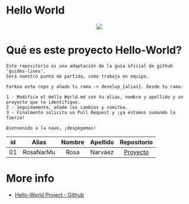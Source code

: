 # Hello World

<p align="center">
    <img src="https://codespaceacademy.com/wp-content/uploads/2021/02/logo-negro.png" >	
</p>


# Qué es este proyecto Hello-World?
```
Este repositorio es una adaptación de la guía oficial de github 'guides-lines'. 
Será nuestro punto de partida, como trabajo en equipo.

Forkea este repo y añade tu rama -> develop_{alias}. Desde tu rama:

1 - Modifica el Hello World.md con tu alias, nombre y apellido y un proyecto que te identifique.
2 - Seguidamente, añade los cambios y comitea.
3 - Finalmente solicita un Pull Request y ¡ya estamos sumando la fuerza!

Bienvenido a la nave, ¡despegamos!
```

| id | Alias | Nombre | Apellido | Repositorio |
| :-------: | :-------: | :------: | :------: | :-------: |
| 01 | RosaNarMu | Rosa | Narváez | [Proyecto](https://github.com/RosaNarMu/GifSearch) |


# More info
  * [Hello-World Project - Github](https://guides.github.com/activities/hello-world/#commit)
